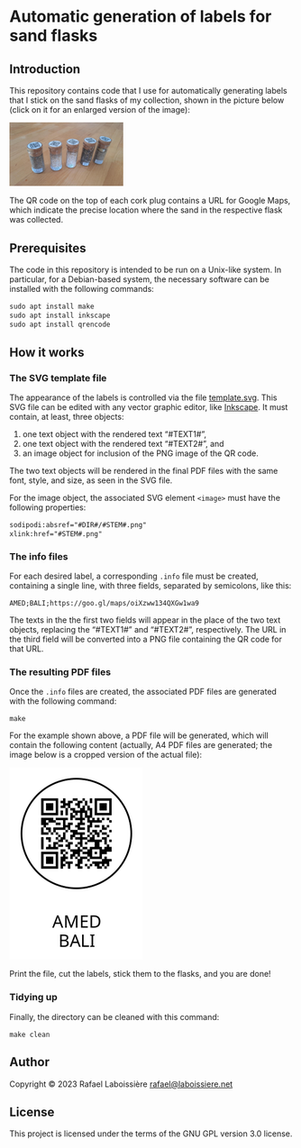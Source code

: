 Automatic generation of labels for sand flasks
==============================================


Introduction
------------

This repository contains code that I use for automatically generating labels that I stick on the sand flasks of my collection, shown in the picture below (click on it for an enlarged version of the image):

<img src="sand-flask-example.jpg" width=40% height=40%>

The QR code on the top of each cork plug contains a URL for Google Maps, which indicate the precise location where the sand in the respective flask was collected.


Prerequisites
-------------

The code in this repository is intended to be run on a Unix-like system. In particular, for a Debian-based system, the necessary software can be installed with the following commands:

```shell
sudo apt install make
sudo apt install inkscape
sudo apt install qrencode
```


How it works
------------

### The SVG template file

The appearance of the labels is controlled via the file [template.svg](template.svg). This SVG file can be edited with any vector graphic editor, like [Inkscape](https://inkscape.org/). It must contain, at least, three objects:

1. one text object with the rendered text “#TEXT1#”,
2. one text object with the rendered text “#TEXT2#”, and
3. an image object for inclusion of the PNG image of the QR code.

The two text objects will be rendered in the final PDF files with the same font, style, and size, as seen in the SVG file.

For the image object, the associated SVG element `<image>` must have the following properties:

```
sodipodi:absref="#DIR#/#STEM#.png"
xlink:href="#STEM#.png"
```

### The info files

For each desired label, a corresponding `.info` file must be created, containing a single line, with three fields, separated by semicolons, like this:

```
AMED;BALI;https://goo.gl/maps/oiXzww134QXGw1wa9
```

The texts in the the first two fields will appear in the place of the two text objects, replacing the “#TEXT1#” and “#TEXT2#”, respectively. The URL in the third field will be converted into a PNG file containing the QR code for that URL. 

### The resulting PDF files

Once the `.info` files are created, the associated PDF files are generated with the following command:

```shell
make
```

For the example shown above, a PDF file will be generated, which will contain the following content (actually, A4 PDF files are generated; the image below is a cropped version of the actual file):

![figure](label-example.png)

Print the file, cut the labels, stick them to the flasks, and you are done!

### Tidying up

Finally, the directory can be cleaned with this command:

```shell
make clean
```


Author
------

Copyright © 2023  Rafael Laboissière <rafael@laboissiere.net>


License
-------

This project is licensed under the terms of the GNU GPL version 3.0 license.

<!---
Local Variables:
ispell-local-dictionary: "american"
eval: (auto-fill-mode -1)
eval: (visual-line-mode)
eval: (flyspell-mode)
End:
--->

<!--  LocalWords:  SVG PNG GPL Inkscape
 -->
